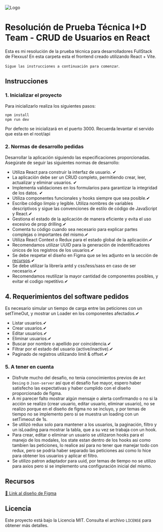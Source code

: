 ![Logo](https://flexxus.com.ar/wp-content/uploads/elementor/thumbs/logo-flexxus-header-pv8liah8khv6xfynvz03so9v98sk2tr50hts9we7dk.png)
# Resolución de Prueba Técnica I+D Team - CRUD de Usuarios en React

Esta es mi resolución de la prueba técnica para desarrolladores FullStack de Flexxus! 
En esta carpeta esta el frontend creado utilizando React + Vite. 


`Sigue las instrucciones a continuación para comenzar`.


## Instrucciones

### 1. Inicializar el proyecto

Para inicializarlo realiza los siguientes pasos:

```bash
npm install
npm run dev
```
Por defecto se inicializará en el puerto 3000.
Recuerda levantar el servido que esta en el root/api

### 2. Normas de desarrollo pedidas

Desarrollar la aplicación siguiendo las especificaciones proporcionadas. Asegúrate de seguir las siguientes normas de desarrollo:

- Utiliza React para construir la interfaz de usuario.  ✔
- La aplicación debe ser un CRUD completo, permitiendo crear, leer, actualizar y eliminar usuarios. ✔
- Implementa validaciones en los formularios para garantizar la integridad de los datos. ✔
- Utiliza componentes funcionales y hooks siempre que sea posible.✔
- Escribe código limpio y legible. Utiliza nombres de variables descriptivos y sigue las convenciones de estilo de código de JavaScript y React.✔
- Gestiona el estado de la aplicación de manera eficiente y evita el uso excesivo de prop drilling.✔
- Comenta tu código cuando sea necesario para explicar partes complejas o importantes del mismo.✔
- Utiliza React Context o Redux para el estado global de la aplicación.✔
- Recomendamos utilizar UUID para la generación de indentificadores únicos de los registros de los usuarios.✔
- Se debe respetar el diseño en Figma que se les adjunto en la sección de [recursos](#sources).✔
- Se debe utilizar la librería antd y css/less/sass en caso de ser necesario.✔
- Recomendamos reutilizar la mayor cantidad de componentes posibles, y evitar el codigo repetitivo.✔

## 4. Requerimientos del software pedidos

Es necesario simular un tiempo de carga entre las peticiones con un setTimeOut, y mostrar un Loader en los componentes afectados.✔

- Listar usuarios.✔
- Crear usuarios.✔
- Editar usuarios.✔
- Eliminar usuarios.✔
- Buscar por nombre o apellido por coincidencia.✔
- Filtrar por el estado del usuario (active/inactive).✔
- Paginado de registros utilizando limit & offset.✔

### 5. A tener en cuenta

- Disfrute mucho del desafío, no tenia conocimientos previos de `Ant Desing` o `Json-server` así que el desafío fue mayor, espero haber satisfecho las expectativas y haber cumplido con el diseño proporcionado de figma.
- A mi parecer falto mostrar algún mensaje o alerta confirmando o no si la acción se realizo (crear usuario, editar usuario, eliminar usuario), no se realizo porque en el diseño de figma no se incluyo, y por temas de tiempo no se implemento pero si se muestra un loading con un setTimeout de 1s.
- Se utilizó redux solo para mantener a los usuarios, la paginación, filtro y un isLoading para mostrar la tabla, que a su vez se trabaja con un hook.
- Para crear, editar o eliminar un usuario se utilizaron hooks para el manejo de los modales, los state estan dentro de los hooks asi como tambien las peticiones, lo realice así para no tener que manejar todo con redux, pero se podría haber separado las peticiones asi como lo hice para obtener los usuarios y aplicar el filtro.
- Se utilizo patron adaptador para uuid, por temas de tiempo no se utilizo para axios pero si se implemento una configuración inicial del mismo.

<a id="sources"></a>
## Recursos 
[🎨 Link al diseño de Figma](https://shorturl.at/rwxV4)

## Licencia
Este proyecto está bajo la Licencia MIT. Consulta el archivo `LICENSE` para obtener más detalles.


